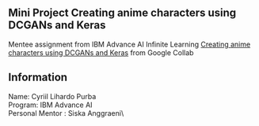 ## Mini Project Creating anime characters using DCGANs and Keras
Mentee assignment from IBM Advance AI Infinite Learning
[Creating anime characters using DCGANs and Keras](https://colab.research.google.com/drive/1EdtIuCRPG6LUfDPv1sYkvyZcvTeWPcN3?usp=sharing) from Google Collab

## Information
Name: Cyriil Lihardo Purba\
Program: IBM Advance AI\
Personal Mentor : Siska Anggraeni\

